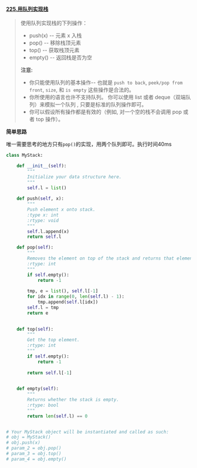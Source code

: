 #### [225.用队列实现栈](https://leetcode-cn.com/problems/implement-stack-using-queues/)

> 使用队列实现栈的下列操作：
>
> - push(x) -- 元素 x 入栈
> - pop() -- 移除栈顶元素
> - top() -- 获取栈顶元素
> - empty() -- 返回栈是否为空
>
> **注意:**
>
> - 你只能使用队列的基本操作-- 也就是 `push to back`, `peek/pop from front`, `size`, 和 `is empty` 这些操作是合法的。
> - 你所使用的语言也许不支持队列。 你可以使用 list 或者 deque（双端队列）来模拟一个队列 , 只要是标准的队列操作即可。
> - 你可以假设所有操作都是有效的（例如, 对一个空的栈不会调用 pop 或者 top 操作）。

**简单思路**

唯一需要思考的地方只有```pop()```的实现，用两个队列即可。执行时间40ms

```python
class MyStack:

    def __init__(self):
        """
        Initialize your data structure here.
        """
        self.l = list()
        
    def push(self, x):
        """
        Push element x onto stack.
        :type x: int
        :rtype: void
        """
        self.l.append(x)
        return self.l

    def pop(self):
        """
        Removes the element on top of the stack and returns that element.
        :rtype: int
        """
        if self.empty():
            return -1
        
        tmp, e = list(), self.l[-1]
        for idx in range(0, len(self.l) - 1):
            tmp.append(self.l[idx])
        self.l = tmp
        return e
        

    def top(self):
        """
        Get the top element.
        :rtype: int
        """
        if self.empty():
            return -1
        
        return self.l[-1]
        

    def empty(self):
        """
        Returns whether the stack is empty.
        :rtype: bool
        """
        return len(self.l) == 0


# Your MyStack object will be instantiated and called as such:
# obj = MyStack()
# obj.push(x)
# param_2 = obj.pop()
# param_3 = obj.top()
# param_4 = obj.empty()
```

